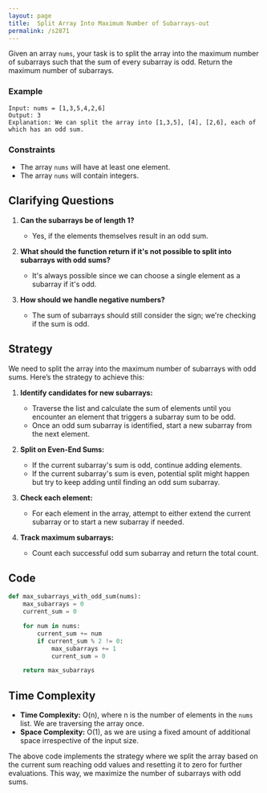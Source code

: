 ```yaml
---
layout: page
title:  Split Array Into Maximum Number of Subarrays-out
permalink: /s2871
---
```


Given an array `nums`, your task is to split the array into the maximum number of subarrays such that the sum of every subarray is odd. Return the maximum number of subarrays.

### Example
```
Input: nums = [1,3,5,4,2,6]
Output: 3
Explanation: We can split the array into [1,3,5], [4], [2,6], each of which has an odd sum.
```

### Constraints
- The array `nums` will have at least one element.
- The array `nums` will contain integers.

## Clarifying Questions
1. **Can the subarrays be of length 1?**
   - Yes, if the elements themselves result in an odd sum.
   
2. **What should the function return if it's not possible to split into subarrays with odd sums?**
   - It's always possible since we can choose a single element as a subarray if it's odd.

3. **How should we handle negative numbers?**
   - The sum of subarrays should still consider the sign; we're checking if the sum is odd.

## Strategy
We need to split the array into the maximum number of subarrays with odd sums. Here’s the strategy to achieve this:

1. **Identify candidates for new subarrays:** 
   - Traverse the list and calculate the sum of elements until you encounter an element that triggers a subarray sum to be odd.
   - Once an odd sum subarray is identified, start a new subarray from the next element.

2. **Split on Even-End Sums:** 
   - If the current subarray's sum is odd, continue adding elements.
   - If the current subarray's sum is even, potential split might happen but try to keep adding until finding an odd sum subarray.

3. **Check each element:** 
   - For each element in the array, attempt to either extend the current subarray or to start a new subarray if needed.

4. **Track maximum subarrays:** 
   - Count each successful odd sum subarray and return the total count.

## Code
```python
def max_subarrays_with_odd_sum(nums):
    max_subarrays = 0
    current_sum = 0

    for num in nums:
        current_sum += num
        if current_sum % 2 != 0:
            max_subarrays += 1
            current_sum = 0

    return max_subarrays
```

## Time Complexity
- **Time Complexity:** O(n), where n is the number of elements in the `nums` list. We are traversing the array once.
- **Space Complexity:** O(1), as we are using a fixed amount of additional space irrespective of the input size.

The above code implements the strategy where we split the array based on the current sum reaching odd values and resetting it to zero for further evaluations. This way, we maximize the number of subarrays with odd sums.